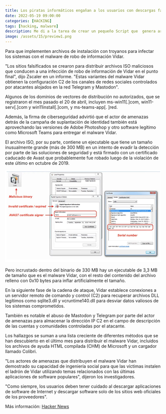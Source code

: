 ```yaml
---
title: Los piratas informáticos engañan a los usuarios con descargas falsas de Windows 11 para distribuir el malware Vidar
date: 2022-05-19 09:00:00 
categories: [HACKING]
tags: [hacking, malware]
description: Me di a la tarea de crear un pequeño Script que  genera archivos de tipo KML los cuales pueden ser visualizados en Google Earth.
image: /assets/15/preview1.png
---
```


Para que implementen archivos de instalación con troyanos para infectar los sistemas con el malware de robo de información Vidar.

"Los sitios falsificados se crearon para distribuir archivos ISO maliciosos que conducen a una infección de robo de información de Vidar en el punto final", dijo Zscaler en un informe. "Estas variantes del malware Vidar obtienen la configuración C2 de los canales de redes sociales controlados por atacantes alojados en la red Telegram y Mastodon".

Algunos de los dominios de vectores de distribución no autorizados, que se registraron el mes pasado el 20 de abril, incluyen ms-win11[.]com, win11-serv[.]com y win11install[.]com, y ms-teams-app[. ]red.

Además, la firma de ciberseguridad advirtió que el actor de amenazas detrás de la campaña de suplantación de identidad también está aprovechando las versiones de Adobe Photoshop y otro software legítimo como Microsoft Teams para entregar el malware Vidar.

El archivo ISO, por su parte, contiene un ejecutable que tiene un tamaño inusualmente grande (más de 300 MB) en un intento de evadir la detección por parte de las soluciones de seguridad y está firmado con un certificado caducado de Avast que probablemente fue robado luego de la violación de este último en octubre de 2019.

![Imagen 01](/assets/22/022-01.png)
  
Pero incrustado dentro del binario de 330 MB hay un ejecutable de 3,3 MB de tamaño que es el malware Vidar, con el resto del contenido del archivo relleno con 0x10 bytes para inflar artificialmente el tamaño.

En la siguiente fase de la cadena de ataque, Vidar establece conexiones a un servidor remoto de comando y control (C2) para recuperar archivos DLL legítimos como sqlite3.dll y vcruntime140.dll para desviar datos valiosos de los sistemas comprometidos.

También es notable el abuso de Mastodon y Telegram por parte del actor de amenazas para almacenar la dirección IP C2 en el campo de descripción de las cuentas y comunidades controladas por el atacante.

Los hallazgos se suman a una lista creciente de diferentes métodos que se han descubierto en el último mes para distribuir el malware Vidar, incluidos los archivos de ayuda HTML compilada (CHM) de Microsoft y un cargador llamado Colibri.

"Los actores de amenazas que distribuyen el malware Vidar han demostrado su capacidad de ingeniería social para que las víctimas instalen el ladrón de Vidar utilizando temas relacionados con las últimas aplicaciones de software populares", dijeron los investigadores.

"Como siempre, los usuarios deben tener cuidado al descargar aplicaciones de software de Internet y descargar software solo de los sitios web oficiales de los proveedores".

Más información: [Hacker News](https://thehackernews.com/2022/05/hackers-trick-users-with-fake-windows.html)
